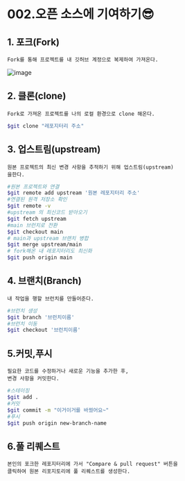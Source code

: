 # 002.오픈 소스에 기여하기😎

## 1. 포크(Fork)
    Fork를 통해 프로젝트를 내 깃허브 계정으로 복제하여 가져온다.
![image](https://github.com/user-attachments/assets/e245248f-c17c-474e-a5cb-9981d8e0b45b)


## 2. 클론(clone)
    Fork로 가져온 프로젝트를 나의 로컬 환경으로 clone 해온다.
```bash
$git clone "레포지터리 주소"
```

## 3. 업스트림(upstream)
    원본 프로젝트의 최신 변경 사항을 추적하기 위해 업스트림(upstream)
    을한다.
```bash
#원본 프로젝트와 연결
$git remote add upstream '원본 레포지터리 주소'
#연결된 원격 저장소 확인
$git remote -v
#upstream 의 최신코드 받아오기
$git fetch upstream
#main 브런치로 전환
$git checkout main
# main과 upstream 브랜치 병합
$git merge upstream/main
# fork해온 내 레포지터리도 최신화
$git push origin main
```


## 4. 브랜치(Branch)
    내 작업을 행할 브런치를 만들어준다.
```bash
#브런치 생성
$git branch '브런치이름'
#브런치 이동
$git checkout '브런치이름'
```

## 5.커밋,푸시
    필요한 코드를 수정하거나 새로운 기능을 추가한 후, 
    변경 사항을 커밋한다.
```bash
#스테이징
$git add .
#커밋
$git commit -m "이거이거를 바꿨어요~"
#푸시
$git push origin new-branch-name
```

## 6.풀 리퀘스트
    본인의 포크한 레포지터리에 가서 "Compare & pull request" 버튼을
    클릭하여 원본 리포지토리에 풀 리퀘스트를 생성한다.
